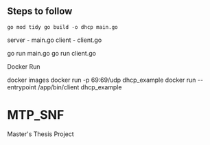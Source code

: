 ## Steps to follow

`go mod tidy
go build -o dhcp main.go`

server - main.go
client - client.go

go run main.go
go run client.go


Docker Run

docker images
docker run -p 69:69/udp dhcp_example
docker run --entrypoint /app/bin/client dhcp_example

# MTP_SNF

Master's Thesis Project
